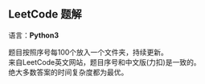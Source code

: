 ## LeetCode 题解
语言：**Python3**

题目按照序号每100个放入一个文件夹，持续更新。  
来自LeetCode英文网站，题目序号和中文版(力扣)是一致的。  
绝大多数答案的时间复杂度都为最优。

